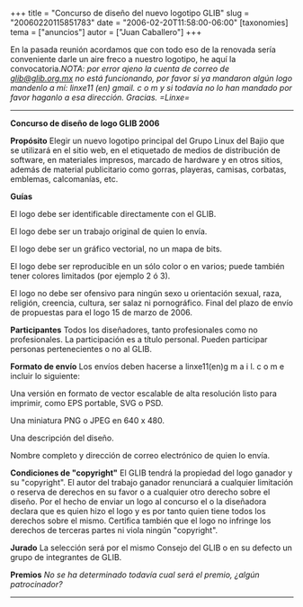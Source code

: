 +++
title = "Concurso de diseño del nuevo logotipo GLIB"
slug = "20060220115851783"
date = "2006-02-20T11:58:00-06:00"
[taxonomies]
tema = ["anuncios"]
autor = ["Juan Caballero"]
+++

En la pasada reunión acordamos que con todo eso de la renovada sería
conveniente darle un aire freco a nuestro logotipo, he aquí la
convocatoria.*NOTA: por error ajeno la cuenta de correo de
glib@glib.org.mx no está funcionando, por favor si ya mandaron algún
logo mandenlo a mí: linxe11 (en) gmail. c o m y si todavía no lo han
mandado por favor haganlo a esa dirección. Gracias. =Linxe=*

<!-- more -->
------------------------------------------------------------------------

**Concurso de diseño de logo GLIB 2006**

**Propósito**
Elegir un nuevo logotipo principal del Grupo Linux del Bajio que se
utilizará en el sitio web, en el etiquetado de medios de distribución de
software, en materiales impresos, marcado de hardware y en otros sitios,
además de material publicitario como gorras, playeras, camisas,
corbatas, emblemas, calcomanías, etc.

**Guías**

El logo debe ser identificable directamente con el GLIB.

El logo debe ser un trabajo original de quien lo envía.

El logo debe ser un gráfico vectorial, no un mapa de bits.

El logo debe ser reproducible en un sólo color o en varios; puede
también tener colores limitados (por ejemplo 2 ó 3).

El logo no debe ser ofensivo para ningún sexo u orientación sexual,
raza, religión, creencia, cultura, ser salaz ni pornográfico.
Final del plazo de envío de propuestas para el logo 15 de marzo de 2006.

**Participantes**
Todos los diseñadores, tanto profesionales como no profesionales.
La participación es a título personal.
Pueden participar personas pertenecientes o no al GLIB.

**Formato de envío**
Los envíos deben hacerse a linxe11(en)g m a i l. c o m e incluir lo
siguiente:

Una versión en formato de vector escalable de alta resolución listo para
imprimir, como EPS portable, SVG o PSD.

Una miniatura PNG o JPEG en 640 x 480.

Una descripción del diseño.

Nombre completo y dirección de correo electrónico de quien lo envía.

**Condiciones de "copyright"**
El GLIB tendrá la propiedad del logo ganador y su "copyright".
El autor del trabajo ganador renunciará a cualquier limitación o reserva
de derechos en su favor o a cualquier otro derecho sobre el diseño.
Por el hecho de enviar un logo al concurso el o la diseñadora declara
que es quien hizo el logo y es por tanto quien tiene todos los derechos
sobre el mismo.
Certifica también que el logo no infringe los derechos de terceras
partes ni viola ningún "copyright".

**Jurado**
La selección será por el mismo Consejo del GLIB o en su defecto un grupo
de integrantes de GLIB.

**Premios**
*No se ha determinado todavía cual será el premio, ¿algún patrocinador?*

------------------------------------------------------------------------
